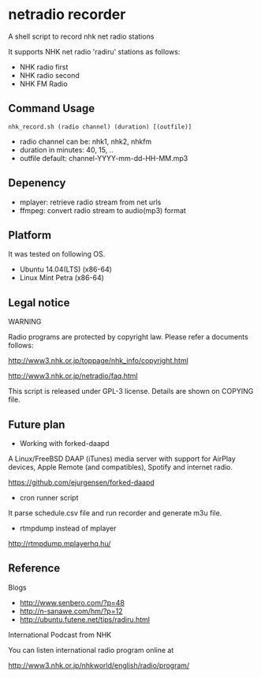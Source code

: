 netradio recorder
=================

A shell script to record nhk net radio stations

It supports NHK net radio 'radiru' stations as follows:

- NHK radio first
- NHK radio second
- NHK FM Radio

Command Usage
-------------

`nhk_record.sh (radio channel) (duration) [(outfile)]`

- radio channel can be: nhk1, nhk2, nhkfm
- duration in minutes: 40, 15, ..
- outfile default: channel-YYYY-mm-dd-HH-MM.mp3


Depenency
-------

- mplayer:  retrieve radio stream from net urls
- ffmpeg:   convert radio stream to audio(mp3) format


Platform
-------

It was tested on following OS.

- Ubuntu 14.04(LTS) (x86-64)
- Linux Mint Petra (x86-64)


Legal notice
----------

WARNING

Radio programs are protected by copyright law.
Please refer a documents follows:

  http://www3.nhk.or.jp/toppage/nhk_info/copyright.html

  http://www3.nhk.or.jp/netradio/faq.html


This script is released under GPL-3 license.
Details are shown on COPYING file.

Future plan
----------

- Working with forked-daapd

A Linux/FreeBSD DAAP (iTunes) media server with support
for AirPlay devices, Apple Remote (and compatibles),
Spotify and internet radio.

  https://github.com/ejurgensen/forked-daapd

- cron runner script

It parse schedule.csv file and run recorder
and generate m3u file.

- rtmpdump instead of mplayer

http://rtmpdump.mplayerhq.hu/


Reference
---------

Blogs

- http://www.senbero.com/?p=48
- http://n-sanawe.com/hm/?p=12
- http://ubuntu.futene.net/tips/radiru.html


International Podcast from NHK

You can listen international radio program online at

http://www3.nhk.or.jp/nhkworld/english/radio/program/
